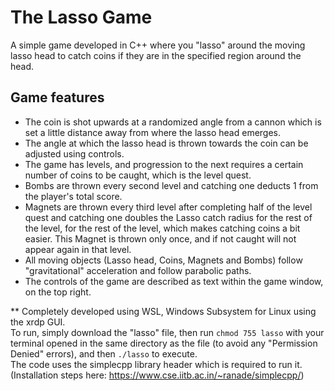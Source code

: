 # The Lasso Game

A simple game developed in C++ where you "lasso" around the moving lasso head to catch coins if they are in the specified region around the head. <br>
## Game features
* The coin is shot upwards at a randomized angle from a cannon which is set a little distance away from where the lasso head emerges. <br> </ls>
* The angle at which the lasso head is thrown towards the coin can be adjusted using controls. <br>
* The game has levels, and progression to the next requires a certain number of coins to be caught, which is the level quest. <br>
* Bombs are thrown every second level and catching one deducts 1 from the player's total score. <br> 
* Magnets are thrown every third level after completing half of the level quest and catching one doubles the Lasso catch radius for the rest of the level, for the rest of the level, which makes catching coins a bit easier. This Magnet is thrown only once, and if not caught will not appear again in that level. <br>
* All moving objects (Lasso head, Coins, Magnets and Bombs) follow "gravitational" acceleration and follow parabolic paths. <br>
* The controls of the game are described as text within the game window, on the top right. <br>

** Completely developed using WSL, Windows Subsystem for Linux using the xrdp GUI. <br>
To run, simply download the "lasso" file, then run ```chmod 755 lasso``` with your terminal opened in the same directory as the file (to avoid any "Permission Denied" errors), and then ```./lasso``` to execute. <br>
The code uses the simplecpp library header which is required to run it. (Installation steps here: https://www.cse.iitb.ac.in/~ranade/simplecpp/)
